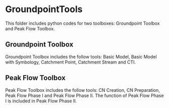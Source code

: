 # GroundpointTools
This folder includes python codes for two toolboxes: Groundpoint Toolbox and Peak Flow Toolbox. 

## Groundpoint Toolbox
Groundpoint Toolbox includes the follow tools: Basic Model, Basic Model with Symbology, Catchment Point, Catchment Stream and CTI.

## Peak Flow Toolbox
Peak Flow Toolbox includes the follow tools: CN Creation, CN Preparation, Peak Flow Phase I and Peak Flow Phase II. The function of Peak Flow Phase I is included in Peak Flow Phase II.
